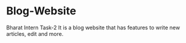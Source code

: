# Blog-Website
Bharat Intern Task-2
It is a blog website that has features to write new articles, edit and more.
